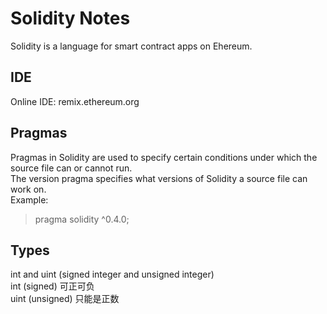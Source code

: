 # Solidity Notes
Solidity is a language for smart contract apps on Ehereum.
## IDE
Online IDE:
remix.ethereum.org
## Pragmas
Pragmas in Solidity are used to specify certain conditions under which the source file can or cannot run.  
The version pragma specifies what versions of Solidity a source file can work on.  
Example:
> pragma solidity ^0.4.0;
## Types
int and uint (signed integer and unsigned integer)  
int (signed) 可正可负  
uint (unsigned) 只能是正数
